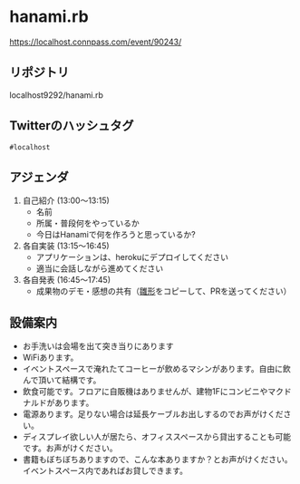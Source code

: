 # hanami.rb

https://localhost.connpass.com/event/90243/

## リポジトリ

localhost9292/hanami.rb

## Twitterのハッシュタグ

`#localhost`

## アジェンダ

1. 自己紹介 (13:00〜13:15)
    - 名前
    - 所属・普段何をやっているか
    - 今日はHanamiで何を作ろうと思っているか?
2. 各自実装 (13:15〜16:45)
    - アプリケーションは、herokuにデプロイしてください
    - 適当に会話しながら進めてください
3. 各自発表 (16:45〜17:45)
    - 成果物のデモ・感想の共有（[雛形](https://github.com/localhost9292/hanami.rb/blob/master/feedback/sample.md)をコピーして、PRを送ってください）

## 設備案内

- お手洗いは会場を出て突き当りにあります
- WiFiあります。
- イベントスペースで淹れたてコーヒーが飲めるマシンがあります。自由に飲んで頂いて結構です。
- 飲食可能です。フロアに自販機はありませんが、建物1Fにコンビニやマクドナルドがあります。
- 電源あります。足りない場合は延長ケーブルお出しするのでお声がけください。
- ディスプレイ欲しい人が居たら、オフィススペースから貸出することも可能です。お声がけください。
- 書籍もぼちぼちありますので、こんな本ありますか？とお声がけください。イベントスペース内であればお貸しできます。
